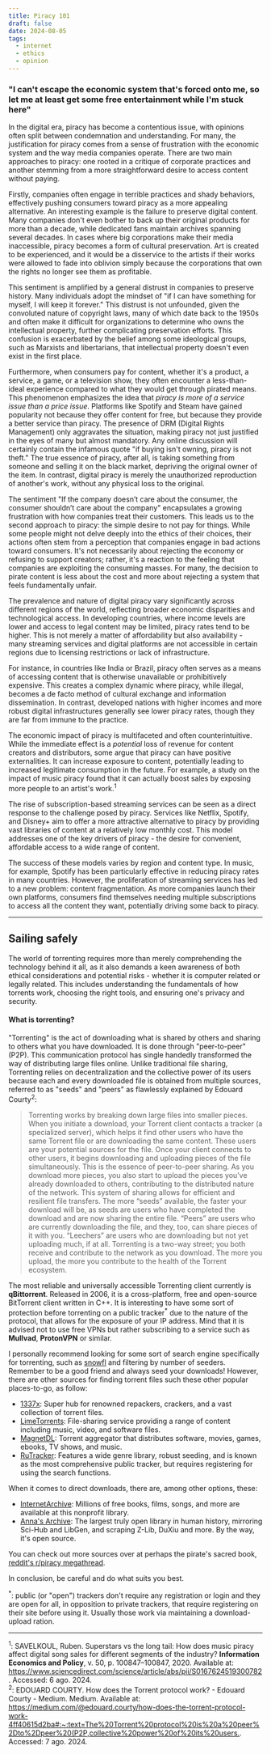 ```yaml
---
title: Piracy 101
draft: false
date: 2024-08-05
tags:
  - internet
  - ethics
  - opinion
---
```


### "I can't escape the economic system that's forced onto me, so let me at least get some free entertainment while I'm stuck here"

In the digital era, piracy has become a contentious issue, with opinions often split between condemnation and understanding. For many, the justification for piracy comes from a sense of frustration with the economic system and the way media companies operate. There are two main approaches to piracy: one rooted in a critique of corporate practices and another stemming from a more straightforward desire to access content without paying.

Firstly, companies often engage in terrible practices and shady behaviors, effectively pushing consumers toward piracy as a more appealing alternative. An interesting example is the failure to preserve digital content. Many companies don't even bother to back up their original products for more than a decade, while dedicated fans maintain archives spanning several decades. In cases where big corporations make their media inaccessible, piracy becomes a form of cultural preservation. Art is created to be experienced, and it would be a disservice to the artists if their works were allowed to fade into oblivion simply because the corporations that own the rights no longer see them as profitable.

This sentiment is amplified by a general distrust in companies to preserve history. Many individuals adopt the mindset of "if I can have something for myself, I will keep it forever." This distrust is not unfounded, given the convoluted nature of copyright laws, many of which date back to the 1950s and often make it difficult for organizations to determine who owns the intellectual property, further complicating preservation efforts. This confusion is exacerbated by the belief among some ideological groups, such as Marxists and libertarians, that intellectual property doesn't even exist in the first place.

Furthermore, when consumers pay for content, whether it's a product, a service, a game, or a television show, they often encounter a less-than-ideal experience compared to what they would get through pirated means. This phenomenon emphasizes the idea that *piracy is more of a service issue than a price issue*. Platforms like Spotify and Steam have gained popularity not because they offer content for free, but because they provide a better service than piracy. The presence of DRM (Digital Rights Management) only aggravates the situation, making piracy not just justified in the eyes of many but almost mandatory. Any online discussion will certainly contain the infamous quote "if buying isn't owning, piracy is not theft." The true essence of piracy, after all, is taking something from someone and selling it on the black market, depriving the original owner of the item. In contrast, digital piracy is merely the unauthorized reproduction of another's work, without any physical loss to the original.

The sentiment "If the company doesn’t care about the consumer, the consumer shouldn’t care about the company" encapsulates a growing frustration with how companies treat their customers. This leads us to the second approach to piracy: the simple desire to not pay for things. While some people might not delve deeply into the ethics of their choices, their actions often stem from a perception that companies engage in bad actions toward consumers. It's not necessarily about rejecting the economy or refusing to support creators; rather, it's a reaction to the feeling that companies are exploiting the consuming masses. For many, the decision to pirate content is less about the cost and more about rejecting a system that feels fundamentally unfair.

The prevalence and nature of digital piracy vary significantly across different regions of the world, reflecting broader economic disparities and technological access. In developing countries, where income levels are lower and access to legal content may be limited, piracy rates tend to be higher. This is not merely a matter of affordability but also availability - many streaming services and digital platforms are not accessible in certain regions due to licensing restrictions or lack of infrastructure.

For instance, in countries like India or Brazil, piracy often serves as a means of accessing content that is otherwise unavailable or prohibitively expensive. This creates a complex dynamic where piracy, while illegal, becomes a de facto method of cultural exchange and information dissemination. In contrast, developed nations with higher incomes and more robust digital infrastructures generally see lower piracy rates, though they are far from immune to the practice.

The economic impact of piracy is multifaceted and often counterintuitive. While the immediate effect is a *potential* loss of revenue for content creators and distributors, some argue that piracy can have positive externalities. It can increase exposure to content, potentially leading to increased legitimate consumption in the future. For example, a study on the impact of music piracy found that it can actually boost sales by exposing more people to an artist's work.<sup>1</sup>

The rise of subscription-based streaming services can be seen as a direct response to the challenge posed by piracy. Services like Netflix, Spotify, and Disney+ aim to offer a more attractive alternative to piracy by providing vast libraries of content at a relatively low monthly cost. This model addresses one of the key drivers of piracy - the desire for convenient, affordable access to a wide range of content.

The success of these models varies by region and content type. In music, for example, Spotify has been particularly effective in reducing piracy rates in many countries. However, the proliferation of streaming services has led to a new problem: content fragmentation. As more companies launch their own platforms, consumers find themselves needing multiple subscriptions to access all the content they want, potentially driving some back to piracy.

***
## Sailing safely

The world of torrenting requires more than merely comprehending the technology behind it all, as it also demands a keen awareness of both ethical considerations and potential risks - whether it is computer related or legally related. This includes understanding the fundamentals of how torrents work, choosing the right tools, and ensuring one's privacy and security.
#### What is torrenting?

"Torrenting" is the act of downloading what is shared by others and sharing to others what you have downloaded. It is done through "peer-to-peer" (P2P). This communication protocol has single handedly transformed the way of distributing large files online. Unlike traditional file sharing, Torrenting relies on decentralization and the collective power of its users because each and every downloaded file is obtained from multiple sources, referred to as "seeds" and "peers" as flawlessly explained by Edouard Courty<sup>2</sup>:

>Torrenting works by breaking down large files into smaller pieces. When you initiate a download, your Torrent client contacts a tracker (a specialized server), which helps it find other users who have the same Torrent file or are downloading the same content. These users are your potential sources for the file.
 Once your client connects to other users, it begins downloading and uploading pieces of the file simultaneously. This is the essence of peer-to-peer sharing. As you download more pieces, you also start to upload the pieces you’ve already downloaded to others, contributing to the distributed nature of the network. This system of sharing allows for efficient and resilient file transfers.
 The more “seeds” available, the faster your download will be, as seeds are users who have completed the download and are now sharing the entire file. “Peers” are users who are currently downloading the file, and they, too, can share pieces of it with you. “Leechers” are users who are downloading but not yet uploading much, if at all.
 Torrenting is a two-way street; you both receive and contribute to the network as you download. The more you upload, the more you contribute to the health of the Torrent ecosystem.

The most reliable and universally accessible Torrenting client currently is **qBittorrent**. Released in 2006, it is a cross-platform, free and open-source BitTorrent client written in C++. It is interesting to have some sort of protection before torrenting on a public tracker<sup>*</sup> due to the nature of the protocol, that allows for the exposure of your IP address. Mind that it is advised not to use free VPNs but rather subscribing to a service such as **Mullvad**, **ProtonVPN** or similar.

I personally recommend looking for some sort of search engine specifically for torrenting, such as [snowfl](snowfl.com) and filtering by number of seeders. Remember to be a good friend and always seed your downloads! However, there are other sources for finding torrent files such these other popular places-to-go, as follow:

- [1337x](https://1337x.to/): Super hub for renowned repackers, crackers, and a vast collection of torrent files.
- [LimeTorrents](https://www.limetorrents.lol/): File-sharing service providing a range of content including music, video, and software files.
- [MagnetDL](https://www.magnetdl.com/): Torrent aggregator that distributes software, movies, games, ebooks, TV shows, and music.
- [RuTracker](https://rutracker.org/forum/index.php): Features a wide genre library, robust seeding, and is known as the most comprehensive public tracker, but requires registering for using the search functions.

When it comes to direct downloads, there are, among other options, these:

- [InternetArchive](https://archive.org/): Millions of free books, films, songs, and more are available at this nonprofit library.
- [Anna's Archive](https://annas-archive.org): The largest truly open library in human history, mirroring Sci-Hub and LibGen, and scraping Z-Lib, DuXiu and more. By the way, it's open source.

 You can check out more sources over at perhaps the pirate's sacred book, [reddit's r/piracy megathread](https://new.reddit.com/r/Piracy/wiki/megathread/#wiki_.1F451_.279C_quality_over_quantity).

In conclusion, be careful and do what suits you best.

<sup>*</sup>: public (or "open") trackers don't require any registration or login and they are open for all, in opposition to private trackers, that require registering on their site before using it. Usually those work via maintaining a download-upload ration.
***
<sup>1</sup>: SAVELKOUL, Ruben. Superstars vs the long tail: How does music piracy affect digital song sales for different segments of the industry? **Information Economics and Policy**, v. 50, p. 100847–100847, 2020. Available at: <https://www.sciencedirect.com/science/article/abs/pii/S0167624519300782>. Accessed: 6 ago. 2024.
<br>
<sup>2</sup>: EDOUARD COURTY. How does the Torrent protocol work? - Edouard Courty - Medium. Medium. Available at: <https://medium.com/@edouard.courty/how-does-the-torrent-protocol-work-4ff40615d2ba#:~:text=The%20Torrent%20protocol%20is%20a%20peer%2Dto%2Dpeer%20(P2P,collective%20power%20of%20its%20users.>. Accessed: 7 ago. 2024.
‌
